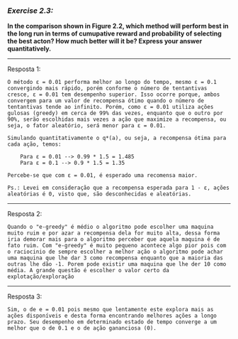 ### *Exercise 2.3:*

**In the comparison shown in Figure 2.2, which method will perform best in the long run in terms of cumupative reward and probability of selecting the best acton? How much better will it be? Express your answer quantitatively.**

---
Resposta 1:

```
O método ε = 0.01 performa melhor ao longo do tempo, mesmo ε = 0.1 convergindo mais rápido, porém conforme o número de tentantivas cresce, ε = 0.01 tem desempenho superior. Isso ocorre porque, ambos convergem para um valor de recompensa ótimo quando o número de tentantivas tende ao infinito. Porém, como ε = 0.01 utiliza ações gulosas (greedy) em cerca de 99% das vezes, enquanto que o outro por 90%, serão escolhidas mais vezes a ação que maximize a recompensa, ou seja, o fator aleatório, será menor para ε = 0.01.

Simulando quantitativamente o q*(a), ou seja, a recompensa ótima para cada ação, temos:

    Para ε = 0.01 --> 0.99 * 1.5 = 1.485
    Para ε = 0.1 --> 0.9 * 1.5 = 1.35

Percebe-se que com ε = 0.01, é esperado uma recomensa maior.

Ps.: Levei em consideração que a recompensa esperada para 1 - ε, ações aleatórias é 0, visto que, são desconhecidas e aleatórias.
```

---
Resposta 2:

```
Quando o "e-greedy" é médio o algoritmo pode escolher uma maquina muito ruim e por azar a recompensa dela for muito alta, dessa forma iria demorar mais para o algoritmo perceber que aquela maquina é de fato ruim. Com "e-greedy" é muito pequeno acontece algo pior pois com o raciocinio de sempre escolher a melhor ação o algoritmo pode achar uma maquina que lhe dar 3 como recompensa enquanto que a maioria das outras lhe dão -1. Porem pode existir uma maquina que lhe der 10 como média. A grande questão é escolher o valor certo da explotação/exploração
```


---
Resposta 3:

```
Sim, o de e = 0.01 pois mesmo que lentamente este explora mais as ações disponíveis e desta forma encontrando melhores ações a longo prazo. Seu desempenho em determinado estado de tempo converge a um melhor que o de 0.1 e o de ação gananciosa (0).
```